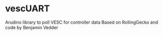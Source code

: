 # vescUART
Arudino library to poll VESC for controller data
Based on RollingGecko and code by Benjamin Vedder
